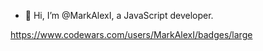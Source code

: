 - 👋 Hi, I’m @MarkAlexI, a JavaScript developer.
<!---
- 👀 I’m interested in 
- 🌱 I’m currently learning ...
--->
https://www.codewars.com/users/MarkAlexI/badges/large
<!---
MarkAlexI/MarkAlexI is a ✨ special ✨ repository because its `README.md` (this file) appears on your GitHub profile.
You can click the Preview link to take a look at your changes.
--->
